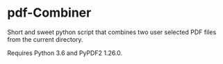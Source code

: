# pdf-Combiner
Short and sweet python script that combines two user selected PDF files from the current directory.

Requires Python 3.6 and PyPDF2 1.26.0.
